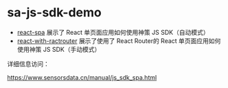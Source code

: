 # sa-js-sdk-demo

 * [react-spa](https://rainyjune.github.io/sa-js-sdk-demo/react-spa/build/) 展示了 React 单页面应用如何使用神策 JS SDK（自动模式）
 * [react-with-ractrouter](https://rainyjune.github.io/sa-js-sdk-demo/react-with-reactrouter/build/) 展示了使用了 React Router的 React 单页面应用如何使用神策 JS SDK（手动模式）


详细信息访问：

https://www.sensorsdata.cn/manual/js_sdk_spa.html
